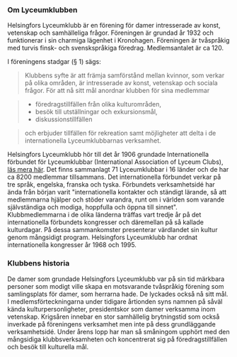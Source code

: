 

  
  ### Om Lyceumklubben

Helsingfors Lyceumklubb är en förening för damer intresserade av konst, vetenskap och samhälleliga frågor. Föreningen är grundad år 1932 och funktionerar i sin charmiga lägenhet i Kronohagen. Föreningen är tvåspråkig med turvis finsk- och svenskspråkiga föredrag. Medlemsantalet är ca 120.

I föreningens stadgar (§ 1) sägs:
>Klubbens syfte är att främja samförstånd mellan kvinnor, som verkar på olika områden, är intresserade av konst, vetenskap och sociala frågor. För att nå sitt mål anordnar klubben för sina medlemmar 

>* föredragstillfällen från olika kulturområden,
>* besök till utställningar och exkursionsmål,
>* diskussionstillfällen

>och erbjuder tillfällen för rekreation samt möjligheter att delta i de internationella Lyceumklubbarnas verksamhet.

Helsingfors Lyceumklubb hör till det år 1906 grundade Internationella förbundet för Lyceumklubbar (International Association of Lyceum Clubs), [läs mera här](http://www.lyceumclub.org/index.php?lang=en "IALC"). Det finns sammanlagt 71 Lyceumklubbar i 16 länder och de har ca 8200 medlemmar tillsammans. Det internationella förbundet verkar på tre språk, engelska, franska och tyska. Förbundets verksamhetsidé har ända från början varit "internationella kontakter och ständigt lärande, så att medlemmarna hjälper och stöder varandra, runt om i världen som varande självständiga och modiga, hoppfulla och öppna till sinnet".  Klubbmedlemmarna i de olika länderna träffas vart tredje år på det internationella förbundets kongresser och däremellan på så kallade kulturdagar. På dessa sammankomster presenterar värdlandet sin kultur genom mångsidigt program. Helsingfors Lyceumklubb har ordnat internationella kongresser år 1968 och 1995.


### Klubbens historia

De damer som grundade Helsingfors Lyceumklubb var på sin tid märkbara personer som modigt ville skapa en motsvarande tvåspråkig förening som samlingsplats för damer, som herrarna hade. De lyckades också nå sitt mål. I medlemsförteckningarna under tidigare årtionden syns namnen på såväl kända kulturpersonligheter, presidentskor som damer verksamma inom vetenskap. Krigsåren innebar en stor samhällelig brytningstid som också inverkade på föreningens verksamhet men inte på dess grundläggande verksamhetsidé. Under årens lopp har man så småningom upphört med den mångsidiga klubbsverksamheten och koncentrerat sig på föredragstillfällen och besök till kulturella mål. 

